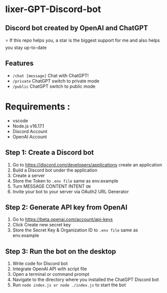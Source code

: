 # lixer-GPT-Discord-bot

## Discord bot created by OpenAI and ChatGPT

⭐️ If this repo helps you, a star is the biggest support for me and also helps you stay up-to-date 
## Features

* `/chat [message]` Chat with ChatGPT!
* `/private` ChatGPT switch to private mode
* `/public`  ChatGPT switch to public  mode

# Requirements :
- vscode
- Node.js v16.17.1
- Discord Account
- OpenAI Account

## Step 1: Create a Discord bot

1. Go to https://discord.com/developers/applications create an application
2. Build a Discord bot under the application
3. Create a server 
4. Store the Token to `.env file` same as env.example
5. Turn MESSAGE CONTENT INTENT `ON`
6. Invite your bot to your server via OAuth2 URL Generator


## Step 2: Generate API key from OpenAI

1. Go to https://beta.openai.com/account/api-keys
2. Click Create new secret key
3. Store the Secret Key & Organization ID to `.env file` same as env.example

## Step 3: Run the bot on the desktop

1. Write code for Discord bot
2. Integrate OpenAI API with script file
3. Open a terminal or command prompt
4. Navigate to the directory where you installed the ChatGPT Discord bot
4. Run `node index.js or node ./index.js` to start the bot
